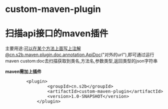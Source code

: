 # custom-maven-plugin
# 扫描api接口的maven插件
主要用途:可以在某个方法上面写上注解@cn.s2b.maven.plugin.doc.annotation.ApiDoc("对外的url"),即可通过运行maven custom:doc去扫描获取到类名,方法名,参数类型,返回类型的json字符串

**maven需加上插件**
<pre>
        &lt;plugin&gt;
                &lt;groupId&gt;cn.s2b&lt;/groupId&gt;
                &lt;artifactId&gt;custom-maven-plugin&lt;/artifactId&gt;
                &lt;version&gt;1.0-SNAPSHOT&lt;/version&gt;
            &lt;/plugin&gt;
</pre>
